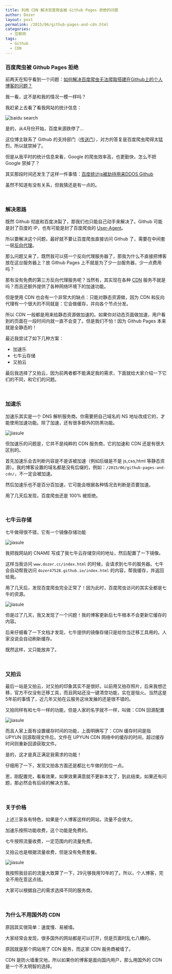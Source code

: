 ```yaml
---
title: 利用 CDN 解决百度爬虫被 Github Pages 拒绝的问题
author: Dozer
layout: post
permalink: /2015/06/github-pages-and-cdn.html
categories:
  - 互联网
tags:
  - Github
  - CDN
---
```


### 百度爬虫被 Github Pages 拒绝

前两天在知乎看到一个问题：[如何解决百度爬虫无法爬取搭建在Github上的个人博客的问题？](http://www.zhihu.com/question/30898326)

我一看，这不是和我的情况一模一样吗？

我赶紧上去看了看我网站的统计信息：

<!--more-->

![baidu search](/uploads/2015/06/baidu-search.png)

是的，从4月份开始，百度来源跌停了…

这位博主联系了 Github 的支持部门（[传送门](http://jerryzou.com/posts/feasibility-of-allowing-baiduSpider-for-Github-Pages/)），对方的答复是百度爬虫爬得太猛烈，所以就禁掉了。

但是从我平时的统计信息来看，Google 的爬虫效率高，也更勤快，怎么不把 Google 禁掉了？

其实那段时间还发生了这样一件事情：[百度统计js被劫持用来DDOS Github](http://drops.wooyun.org/papers/5398)

虽然不知道有没有关系，但我猜还是有一点的。

&nbsp;

### 解决思路

既然 Github 彻底和百度决裂了，那我们也只能自己动手来解决了。Github 可能是封了百度的 IP，也有可能是封了百度爬虫的 [User-Agent](https://zh.wikipedia.org/zh/%E7%94%A8%E6%88%B7%E4%BB%A3%E7%90%86)。

所以要解决这个问题，最好就不要让百度爬虫直接访问 Github 了，需要在中间套一层[反向代理](https://zh.wikipedia.org/wiki/%E5%8F%8D%E5%90%91%E4%BB%A3%E7%90%86)。

那么问题又来了，既然我可以搭一个反向代理服务器了，那我为什么不直接把博客放在这台服务器上？放 Github Pages 上不就是为了少一台服务器，少一点费用吗？

那有没有免费的第三方反向代理服务呢？当然有，其实现在各种 [CDN](https://zh.wikipedia.org/wiki/%E5%85%A7%E5%AE%B9%E5%82%B3%E9%81%9E%E7%B6%B2%E8%B7%AF) 服务不就是吗？而且还额外提供了各种网络环境下的加速功能。

但是使用 CDN 也会有一个非常大的缺点：只能对静态资源做，因为 CDN 和反向代理有一个很大的不同就是：它会做缓存，并向各个节点分发。

所以 CDN 一般都是用来给静态资源做加速的。如果你对动态页面做加速，用户看到的页面在一段时间内就一直不会变了。但是我们不怕！因为 Github Pages 本来就是全静态的！

最近我尝试了如下几种方案：

+ 加速乐
+ 七牛云存储
+ 又拍云

最后我选择了又拍云，因为前两者都不能满足我的需求，下面就给大家介绍一下它们的不同，和它们的问题。

&nbsp;

### 加速乐

加速乐其实是一个 DNS 解析服务商。你需要把自己域名的 NS 地址改成它的，才能使用加速功能。除了加速，还有很多额外的防黑功能。

![jiasule](/uploads/2015/06/jiasule.png)

但加速乐的问题是，它并不是纯粹的 CDN 服务商，它的加速和 CDN 还是有很大区别的。

首先加速乐会去判断内容是不是该被加速（例如后缀是不是 js,css,html 等静态资源）。我的博客设置的域名都是没有后缀的，例如：`/2015/06/github-pages-and-cdn/`，不一定会被加速。

然后加速乐也不是百分百加速，它可能会根据各种情况去判断是否要加速。

用了几天后发现，百度爬虫还是 100% 被拒绝。

&nbsp;

### 七牛云存储

七牛做得很不错，它有一个镜像存储功能

![jiasule](/uploads/2015/06/qiniu.png)

我把我网站的 CNAME 写成了我七牛云存储空间的地址，然后配置了一下镜像。

这样当我访问 `www.dozer.cc/index.html` 的时候，会请求到七牛的服务器。七牛会自动帮我访问 `dozer47528.github.io/index.html` 的内容，帮我缓存，并返回给我。

用了几天后，发现百度爬虫完全正常了！因为此时，百度爬虫访问的其实全都是七牛的资源。

![jiasule](/uploads/2015/06/baidu-error.png)

但是过了几天，我又发现了一个问题！我的博客更新后七牛根本不会更新它缓存的内容。

后来仔细看了一下文档才发现，七牛提供的镜像存储只是给你当迁移工具用的。人家没说会自动刷新缓存。

既然这样，又只能放弃了。

&nbsp;

### 又拍云

最后一站是又拍云，对又拍的印象其实不是很好。以前用又拍存照片，后来我想迁移，官方不仅没有迁移工具，而且网站还没一键清空功能，实在是恼火。当然这是5年前的事情了，近几年又拍在云服务这块发展的还是很不错的。

又拍同样有和七牛一样的功能，但是人家的名字就不一样，叫做：CDN 回源配置

![jiasule](/uploads/2015/06/upyun.png)

而且人家上面有设置缓存时间的功能，上面明确写了：CDN 缓存时间是指 UPYUN 回源取得文件后，文件在 UPYUN CDN 网络中的缓存的时间，超过缓存时间则重新回源获取文件。

是的，这才是真正满足我需求的功能！

仔细用了一下，发现又拍各方面还是都比七牛做的到位一点。

恩，刚配置完，看看效果，如果效果满意就不更新本文了，到此结束。如果还有问题，那必然会有后续的解决方案。

&nbsp;

### 关于价格

上述三家各有特色，如果是个人博客这样的网站，流量不会很大。

加速乐按照功能收费，这个功能是免费的。

七牛按照流量收费，一定范围内的流量免费。

又拍云也是根据流量收费，但是没有免费套餐。

![jiasule](/uploads/2015/06/upyun-price.png)

我按照我目前的流量大致算了一下，29元够我用10年的了。所以，个人博客，完全不用在意这点钱。

大家可以根据自己的需求选择不同的服务商。

&nbsp;

### 为什么不用国外的 CDN

原因其实很简单：速度慢、易被墙。

大家经常会发现，很多国外的网站都是可以打开，但是页面时乱七八糟的。

原因就是那个网站用了 CDN 服务，而这家 CDN 服务商被墙了。

CDN 是防火墙重灾地，所以如果你的博客是面向国内用户，那么用国外的 CDN 是一个不太明智的选择。